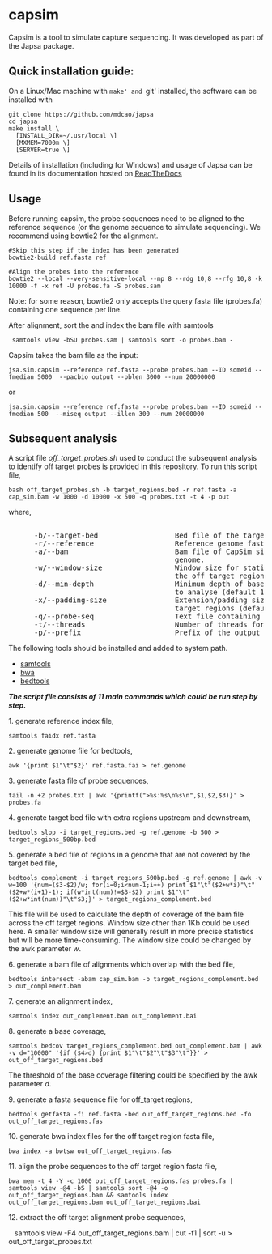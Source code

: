 # capsim

Capsim is a tool to simulate capture sequencing. It was developed as part
of the Japsa package. 

## Quick installation guide:
On a Linux/Mac machine with `make' and `git' installed, the software can be installed with

    git clone https://github.com/mdcao/japsa
    cd japsa
    make install \
      [INSTALL_DIR=~/.usr/local \] 
      [MXMEM=7000m \] 
      [SERVER=true \]


Details of installation (including for Windows) and usage of Japsa can be found 
in its documentation hosted on [ReadTheDocs](http://japsa.readthedocs.org/en/latest/index.html) 

## Usage

Before running capsim, the probe sequences need to be aligned to the reference sequence (or the genome sequence to simulate sequencing). We recommend using bowtie2 for the alignment.
   
    #Skip this step if the index has been generated
    bowtie2-build ref.fasta ref
    
    #Align the probes into the reference
    bowtie2 --local --very-sensitive-local --mp 8 --rdg 10,8 --rfg 10,8 -k 10000 -f -x ref -U probes.fa -S probes.sam

Note: for some reason, bowtie2 only accepts the query fasta file (probes.fa) containing one sequence per line.

After alignment, sort the and index the bam file with samtools

     samtools view -bSU probes.sam | samtools sort -o probes.bam -

Capsim takes the bam file as the input:

    jsa.sim.capsim --reference ref.fasta --probe probes.bam --ID someid --fmedian 5000  --pacbio output --pblen 3000 --num 20000000

or 

    jsa.sim.capsim --reference ref.fasta --probe probes.bam --ID someid --fmedian 500  --miseq output --illen 300 --num 20000000


## Subsequent analysis

A script file _off_target_probes.sh_ used to conduct the subsequent analysis to identify off target probes is provided in this repository. To run this script file,

    bash off_target_probes.sh -b target_regions.bed -r ref.fasta -a cap_sim.bam -w 1000 -d 10000 -x 500 -q probes.txt -t 4 -p out

where,

<pre>

      -b/--target-bed                  Bed file of the target regions.
      -r/--reference                   Reference genome fasta file.
      -a/--bam                         Bam file of CapSim simulated reads aligned to reference
                                       genome.
      -w/--window-size                 Window size for statistics of the depth of coverage of
                                       the off target regions (default 1000).
      -d/--min-depth                   Minimum depth of base coverage of the off target regions
                                       to analyse (default 10000).
      -x/--padding-size                Extension/padding size to the up and downstream of the
                                       target regions (default 500).
      -q/--probe-seq                   Text file containing the probe ID and sequence.
      -t/--threads                     Number of threads for alignment (default 1).
      -p/--prefix                      Prefix of the output files (default ./out).
</pre>
    
The following tools should be installed and added to system path.

* [samtools](http://samtools.sourceforge.net/)
* [bwa](http://bio-bwa.sourceforge.net/)
* [bedtools](https://github.com/arq5x/bedtools2)

**_The script file consists of 11 main commands which could be run step by step._**

1\. generate reference index file,
    
    samtools faidx ref.fasta

2\. generate genome file for bedtools,

    awk '{print $1"\t"$2}' ref.fasta.fai > ref.genome

3\. generate fasta file of probe sequences,

    tail -n +2 probes.txt | awk '{printf(">%s:%s\n%s\n",$1,$2,$3)}' > probes.fa

4\. generate target bed file with extra regions upstream and downstream,

    bedtools slop -i target_regions.bed -g ref.genome -b 500 > target_regions_500bp.bed
    
5\. generate a bed file of regions in a genome that are not covered by the target bed file,

    bedtools complement -i target_regions_500bp.bed -g ref.genome | awk -v w=100 '{num=($3-$2)/w; for(i=0;i<num-1;i++) print $1"\t"($2+w*i)"\t"($2+w*(i+1)-1); if(w*int(num)!=$3-$2) print $1"\t"($2+w*int(num))"\t"$3;}' > target_regions_complement.bed
    
This file will be used to calculate the depth of coverage of the bam file across the off target regions. Window size other than 1Kb could be used here. A smaller window size will generally result in more precise statistics but will be more time-consuming. The window size could be changed by the awk parameter _w_.
 
6\. generate a bam file of alignments which overlap with the bed file,

    bedtools intersect -abam cap_sim.bam -b target_regions_complement.bed > out_complement.bam

7\. generate an alignment index,
    
    samtools index out_complement.bam out_complement.bai
    
8\. generate a base coverage,

    samtools bedcov target_regions_complement.bed out_complement.bam | awk -v d="10000" '{if ($4>d) {print $1"\t"$2"\t"$3"\t"}}' > out_off_target_regions.bed
    
The threshold of the base coverage filtering could be specified by the awk parameter _d_.

9\. generate a fasta sequence file for off_target regions,

    bedtools getfasta -fi ref.fasta -bed out_off_target_regions.bed -fo out_off_target_regions.fas
    
10\. generate bwa index files for the off target region fasta file,

    bwa index -a bwtsw out_off_target_regions.fas

11\. align the probe sequences to the off target region fasta file,

    bwa mem -t 4 -Y -c 1000 out_off_target_regions.fas probes.fa | samtools view -@4 -bS | samtools sort -@4 -o out_off_target_regions.bam && samtools index out_off_target_regions.bam out_off_target_regions.bai
    
12\. extract the off target alignment probe sequences,

    samtools view -F4 out_off_target_regions.bam | cut -f1 | sort -u > out_off_target_probes.txt
    


